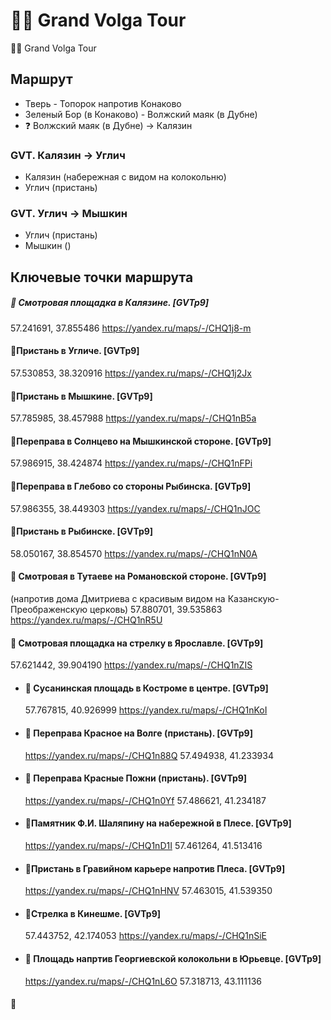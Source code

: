 # 🚴‍♂️ Grand Volga Tour

🚴‍♂️ Grand Volga Tour

## Маршрут

- Тверь - Топорок напротив Конаково
- Зеленый Бор (в Конаково) - Волжский маяк (в Дубне)
- ❓ Волжский маяк (в Дубне) → Калязин


### GVT. Калязин → Углич
- Калязин (набережная с видом на колокольню)
- Углич (пристань)

### GVT. Углич → Мышкин
- Углич (пристань)
- Мышкин ()


## Ключевые точки маршрута

#####  📍 Смотровая площадка в Калязине. [GVTp9]
57.241691, 37.855486
https://yandex.ru/maps/-/CHQ1j8-m


#### 📍Пристань в Угличе. [GVTp9]
57.530853, 38.320916
https://yandex.ru/maps/-/CHQ1j2Jx


#### 📍Пристань в Мышкине. [GVTp9]
57.785985, 38.457988
https://yandex.ru/maps/-/CHQ1nB5a



#### 📍Переправа в Солнцево на Мышкинской стороне. [GVTp9]
57.986915, 38.424874
https://yandex.ru/maps/-/CHQ1nFPi


#### 📍Переправа в Глебово со стороны Рыбинска. [GVTp9]
57.986355, 38.449303
https://yandex.ru/maps/-/CHQ1nJOC


#### 📍Пристань в Рыбинске. [GVTp9]
58.050167, 38.854570
https://yandex.ru/maps/-/CHQ1nN0A



#### 📍 Смотровая в Тутаеве на Романовской стороне. [GVTp9]
(напротив дома Дмитриева с красивым видом на Казанскую-Преображенскую церковь)
57.880701, 39.535863
https://yandex.ru/maps/-/CHQ1nR5U



#### 📍 Смотровая площадка на стрелку в Ярославле. [GVTp9]
57.621442, 39.904190
https://yandex.ru/maps/-/CHQ1nZIS


-   #### 📍 Сусанинская площадь в Костроме в центре. [GVTp9]
    57.767815, 40.926999
    https://yandex.ru/maps/-/CHQ1nKoI


-   #### 📍 Переправа Красное на Волге (пристань). [GVTp9]
    https://yandex.ru/maps/-/CHQ1n88Q
    57.494938, 41.233934


-   #### 📍 Переправа Красные Пожни (пристань). [GVTp9]
    https://yandex.ru/maps/-/CHQ1n0Yf
    57.486621, 41.234187


-   #### 📍Памятник Ф.И. Шаляпину на набережной в Плесе. [GVTp9]
    https://yandex.ru/maps/-/CHQ1nD1I
    57.461264, 41.513416


-   #### 📍Пристань в Гравийном карьере напротив Плеса. [GVTp9]
    https://yandex.ru/maps/-/CHQ1nHNV
    57.463015, 41.539350


-   #### 📍Стрелка в Кинешме. [GVTp9]
    57.443752, 42.174053
    https://yandex.ru/maps/-/CHQ1nSiE


-   #### 📍 Площадь напртив Георгиевской колокольни в Юрьевце. [GVTp9]
    https://yandex.ru/maps/-/CHQ1nL6O
    57.318713, 43.111136


#### 📍 















